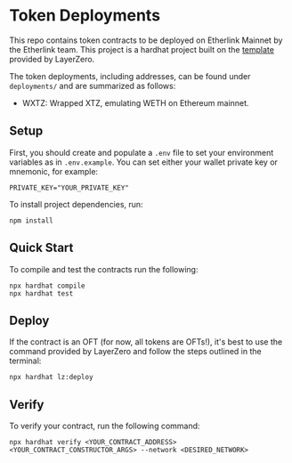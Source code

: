 # Token Deployments

This repo contains token contracts to be deployed on Etherlink Mainnet by the Etherlink team. This project is a hardhat project built on the [template](https://docs.layerzero.network/v2/developers/evm/create-lz-oapp/start) provided by LayerZero.

The token deployments, including addresses, can be found under `deployments/` and are summarized as follows:
- WXTZ: Wrapped XTZ, emulating WETH on Ethereum mainnet.

## Setup

First, you should create and populate a `.env` file to set your environment variables as in `.env.example`. You can set either your wallet private key or mnemonic, for example:

```
PRIVATE_KEY="YOUR_PRIVATE_KEY"
```

To install project dependencies, run:

```
npm install
```

## Quick Start

To compile and test the contracts run the following:

```
npx hardhat compile
npx hardhat test
```

## Deploy

If the contract is an OFT (for now, all tokens are OFTs!), it's best to use the command provided by LayerZero and follow the steps outlined in the terminal:

```
npx hardhat lz:deploy
```

## Verify

To verify your contract, run the following command:

```
npx hardhat verify <YOUR_CONTRACT_ADDRESS> <YOUR_CONTRACT_CONSTRUCTOR_ARGS> --network <DESIRED_NETWORK>
```
